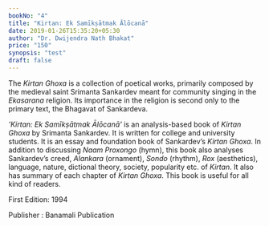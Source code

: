 ```yaml
---
bookNo: "4"
title: "Kirtan: Ek Samīkṣātmak Ālōcanā"
date: 2019-01-26T15:35:20+05:30
author: "Dr. Dwijendra Nath Bhakat"
price: "150"
synopsis: "test"
draft: false
---
```


The *Kirtan Ghoxa* is a collection of poetical works, primarily composed by the medieval saint Srimanta Sankardev meant for community singing in the *Ekasarana* religion. Its importance in the religion is second only to the primary text, the Bhagavat of Sankardeva.

*'Kirtan: Ek Samīkṣātmak Ālōcanā'* is an analysis-based book of *Kirtan Ghoxa* by Srimanta Sankardev. It is written for college and university students. It is an essay and foundation book of Sankardev’s *Kirtan Ghoxa*. In addition to discussing *Naam Proxongo* (hymn), this book also analyses Sankardev’s creed, *Alankara* (ornament), *Sondo* (rhythm), *Rox* (aesthetics), language, nature, dictional theory, society, popularity etc. of *Kirtan*. It also has summary of each chapter of *Kirtan Ghoxa*. This book is useful for all kind of readers.

First Edition: 1994

Publisher : Banamali Publication
